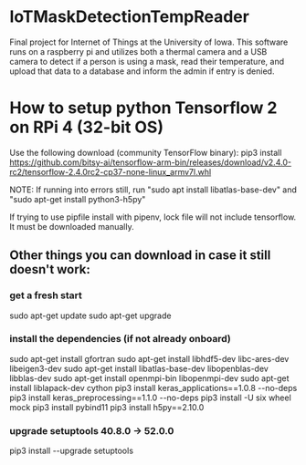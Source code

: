 # IoTMaskDetectionTempReader
Final project for Internet of Things at the University of Iowa. This software runs on a raspberry pi and utilizes both a thermal camera and a USB camera to detect if a person is using a mask, read their temperature, and upload that data to a database and inform the admin if entry is denied. 


# How to setup python Tensorflow 2 on RPi 4 (32-bit OS)
Use the following download (community TensorFlow binary):
pip3 install https://github.com/bitsy-ai/tensorflow-arm-bin/releases/download/v2.4.0-rc2/tensorflow-2.4.0rc2-cp37-none-linux_armv7l.whl

NOTE: If running into errors still, run "sudo apt install libatlas-base-dev" and  "sudo apt-get install python3-h5py"

If trying to use pipfile install with pipenv, lock file will not include tensorflow. It must be downloaded manually. 

## Other things you can download in case it still doesn't work:
### get a fresh start
sudo apt-get update
sudo apt-get upgrade
### install the dependencies (if not already onboard)
sudo apt-get install gfortran
sudo apt-get install libhdf5-dev libc-ares-dev libeigen3-dev
sudo apt-get install libatlas-base-dev libopenblas-dev libblas-dev
sudo apt-get install openmpi-bin libopenmpi-dev
sudo apt-get install liblapack-dev cython
pip3 install keras_applications==1.0.8 --no-deps
pip3 install keras_preprocessing==1.1.0 --no-deps
pip3 install -U six wheel mock
pip3 install pybind11
pip3 install h5py==2.10.0
### upgrade setuptools 40.8.0 -> 52.0.0
pip3 install --upgrade setuptools

